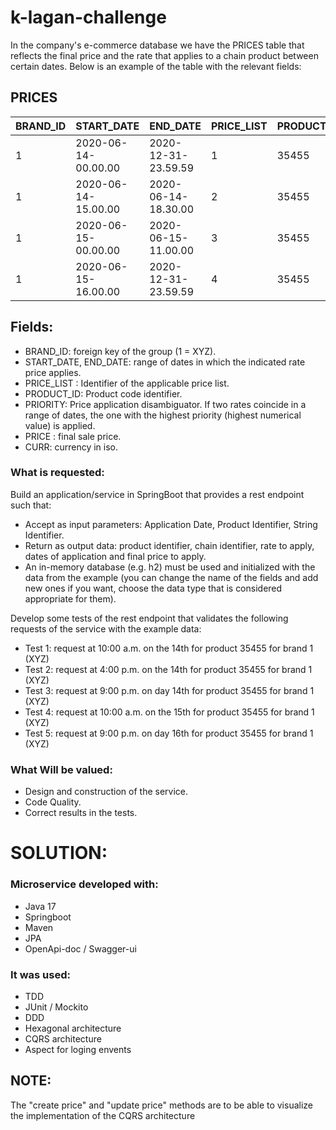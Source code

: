 # k-lagan-challenge

In the company's e-commerce database we have the PRICES table that reflects the final price and the rate that applies to a chain product between certain dates. Below is an example of the table with the relevant fields:

## PRICES

| BRAND_ID | START_DATE             | END_DATE              | PRICE_LIST | PRODUCT_ID | PRIORITY | PRICE   | CURR |
|----------|------------------------|-----------------------|------------|------------|----------|---------|------|
| 1        | 2020-06-14-00.00.00    | 2020-12-31-23.59.59   | 1          | 35455      | 0        | 35.50   | EUR  |
| 1        | 2020-06-14-15.00.00    | 2020-06-14-18.30.00   | 2          | 35455      | 1        | 25.45   | EUR  |
| 1        | 2020-06-15-00.00.00    | 2020-06-15-11.00.00   | 3          | 35455      | 1        | 30.50   | EUR  |
| 1        | 2020-06-15-16.00.00    | 2020-12-31-23.59.59   | 4          | 35455      | 1        | 38.95   | EUR  |

## Fields:

- BRAND_ID: foreign key of the group (1 = XYZ). 
- START_DATE, END_DATE: range of dates in which the indicated rate price applies. 
- PRICE_LIST : Identifier of the applicable price list. 
- PRODUCT_ID: Product code identifier. 
- PRIORITY: Price application disambiguator. If two rates coincide in a range of dates, the one with the highest priority (highest numerical value) is applied. 
- PRICE : final sale price. 
- CURR: currency in iso. 


### What is requested: 

Build an application/service in SpringBoot that provides a rest endpoint such that: 

- Accept as input parameters: Application Date, Product Identifier, String Identifier. 
- Return as output data: product identifier, chain identifier, rate to apply, dates of application and final price to apply. 
- An in-memory database (e.g. h2) must be used and initialized with the data from the example (you can change the name of the fields and add new ones if you want, choose the data type that is considered appropriate for them). 


Develop some tests of the rest endpoint that validates the following requests of the service with the example data: 

- Test 1: request at 10:00 a.m. on the 14th for product 35455 for brand 1 (XYZ) 
- Test 2: request at 4:00 p.m. on the 14th for product 35455 for brand 1 (XYZ) 
- Test 3: request at 9:00 p.m. on day 14th for product 35455 for brand 1 (XYZ) 
- Test 4: request at 10:00 a.m. on the 15th for product 35455 for brand 1 (XYZ) 
- Test 5: request at 9:00 p.m. on day 16th for product 35455 for brand 1 (XYZ) 


### What Will be valued: 

- Design and construction of the service. 
- Code Quality. 
- Correct results in the tests. 

# SOLUTION:

### Microservice developed with:

- Java 17
- Springboot 
- Maven
- JPA
- OpenApi-doc / Swagger-ui

### It was used:
- TDD
- JUnit / Mockito
- DDD
- Hexagonal architecture
- CQRS architecture
- Aspect for loging envents 


## NOTE: 
The "create price" and "update price" methods are to be able to visualize the implementation of the CQRS architecture